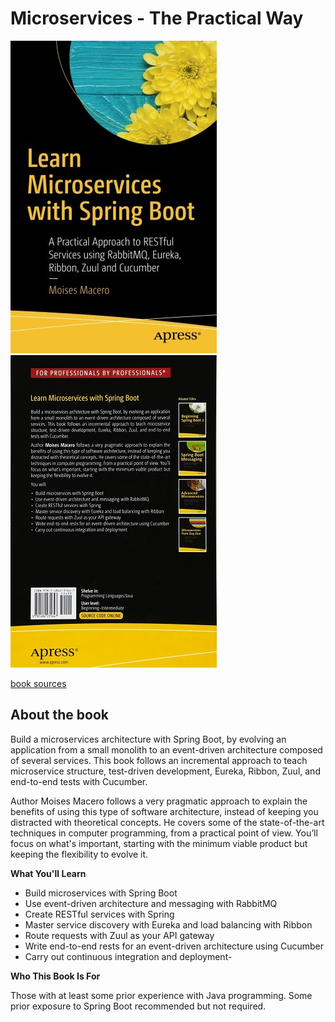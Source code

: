 # Microservices - The Practical Way

![Front](./assets/front.jpg "Book front")
![Back](./assets/back.jpg "Book front")

[book sources](https://github.com/microservices-practical)

## About the book

Build a microservices architecture with Spring Boot, by evolving an application from a small monolith to an event-driven architecture composed of several services. This book follows an incremental approach to teach microservice structure, test-driven development, Eureka, Ribbon, Zuul, and end-to-end tests with Cucumber.

Author Moises Macero follows a very pragmatic approach to explain the benefits of using this type of software architecture, instead of keeping you distracted with theoretical concepts. He covers some of the state-of-the-art techniques in computer programming, from a practical point of view. You’ll focus on what's important, starting with the minimum viable product but keeping the flexibility to evolve it.

**What You'll Learn**

- Build microservices with Spring Boot
- Use event-driven architecture and messaging with RabbitMQ
- Create RESTful services with Spring
- Master service discovery with Eureka and load balancing with Ribbon
- Route requests with Zuul as your API gateway
- Write end-to-end rests for an event-driven architecture using Cucumber
- Carry out continuous integration and deployment-

**Who This Book Is For**

Those with at least some prior experience with Java programming. Some prior exposure to Spring Boot recommended but not required.